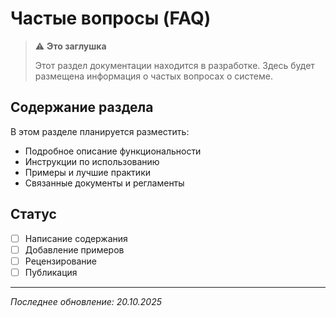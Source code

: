 # Частые вопросы (FAQ)

> ⚠️ **Это заглушка**
> 
> Этот раздел документации находится в разработке. Здесь будет размещена информация о частых вопросах о системе.

## Содержание раздела

В этом разделе планируется разместить:

- Подробное описание функциональности
- Инструкции по использованию
- Примеры и лучшие практики
- Связанные документы и регламенты

## Статус

- [ ] Написание содержания
- [ ] Добавление примеров
- [ ] Рецензирование
- [ ] Публикация

---

*Последнее обновление: 20.10.2025*
